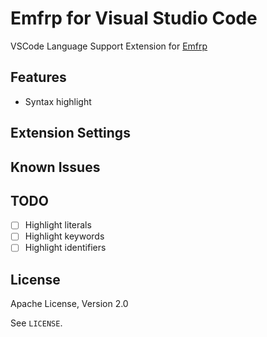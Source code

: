 # Emfrp for Visual Studio Code

VSCode Language Support Extension for [Emfrp](https://github.com/sawaken/emfrp)

## Features

- Syntax highlight

<!--

Describe specific features of your extension including screenshots of your extension in action. Image paths are relative to this README file.

For example if there is an image subfolder under your extension project workspace:

\!\[feature X\]\(images/feature-x.png\)

> Tip: Many popular extensions utilize animations. This is an excellent way to show off your extension! We recommend short, focused animations that are easy to follow.

-->

<!--
## Requirements

If you have any requirements or dependencies, add a section describing those and how to install and configure them.

-->

## Extension Settings

<!--

Include if your extension adds any VS Code settings through the `contributes.configuration` extension point.

For example:

This extension contributes the following settings:

* `myExtension.enable`: enable/disable this extension
* `myExtension.thing`: set to `blah` to do something

-->

## Known Issues

<!--

Calling out known issues can help limit users opening duplicate issues against your extension.

-->

<!--

## Release Notes

Users appreciate release notes as you update your extension.

### 1.0.0

Initial release of ...

### 1.0.1

Fixed issue #.

### 1.1.0

Added features X, Y, and Z.

-->

## TODO

- [ ] Highlight literals
- [ ] Highlight keywords
- [ ] Highlight identifiers

## License

Apache License, Version 2.0

See `LICENSE`.
